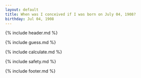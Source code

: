 ```yaml
---
layout: default
title: When was I conceived if I was born on July 04, 1908?
birthday: Jul 04, 1908
---
```


{% include header.md %}

{% include guess.md %}

{% include calculate.md %}

{% include safety.md %}

{% include footer.md %}



